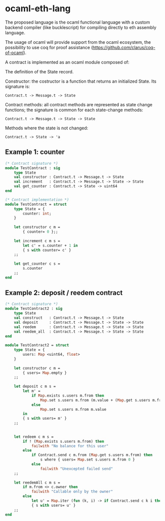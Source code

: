 # ocaml-eth-lang

The proposed language is the ocaml functional language with a custom backend compiler (like bucklescript)
for compiling directly to eth assembly language.
	
The usage of ocaml will provide support from the ocaml ecosystem, the possibility to use coq for proof assistance 
(https://github.com/clarus/coq-of-ocaml).
	
	
A contract is implemented as an ocaml module composed of:
	
The definition of the State record.
	
Constructor: the costructor is a function that returns an initialized State. Its signature is:
		
	Contract.t -> Message.t -> State
				
				
Contract methods: all contract methods are represented as state change functions; the signature
is common for each state-change methods:
			
	Contract.t -> Message.t -> State -> State
				
Methods where the state is not changed:
	
	Contract.t -> State -> 'a


## Example 1: counter

```ocaml
(* Contract signature *)
module TestContract : sig
	type State
	val constructor : Contract.t -> Message.t -> State
	val increment 	: Contract.t -> Message.t -> State -> State
	val get_counter	: Contract.t -> State -> uint64
end

(* Contract implementation *)
module TestContract = struct
	type State = {
		counter: int;
	}
	
	let constructor c m =
		{ counter= 0 };;
			
	let increment c m s =
		let c' = s.counter + 1 in
		{ s with counter= c' }
	;;
	
	let get_counter c s =
		s.counter
	;;
end
```


## Example 2: deposit / reedem contract

```ocaml
(* Contract signature *)
module TestContract2 : sig
	type State
	val construct	: Contract.t -> Message.t -> State
	val deposit		: Contract.t -> Message.t -> State -> State
	val reedem		: Contract.t -> Message.t -> State -> State
	val reedem_all	: Contract.t -> Message.t -> State -> State
end
	
module TestContract2 = struct
	type State = {
		users: Map <uint64, float>
	}
	
	let constructor c m =
		{ users= Map.empty }
	;;
	
	let deposit c m s =
		let m' = 
			if Map.exists s.users m.from then
				Map.set s.users m.from (m.value + (Map.get s.users m.from))
			else
				Map.set s.users m.from m.value
		in
		{ s with users= m' }
	;;
	
	
	let redeem c m s =
		if ! (Map.exists s.users m.from) then
			failwith "No balance for this user"
		else
			if Contract.send c m.from (Map.get s.users m.from) then
				s where { users= Map.set s.users m.from 0 }
			else
				failwith "Unexcepted failed send"
	;;
	
	let reedemAll c m s =
		if m.from <> c.owner then 
			failwith "Callable only by the owner"
		else
			let u' = Map.iter (fun (k, i) -> if Contract.send c k i then 0 else i) s.users in
			{ s with users= u' }
	;;
end
```


